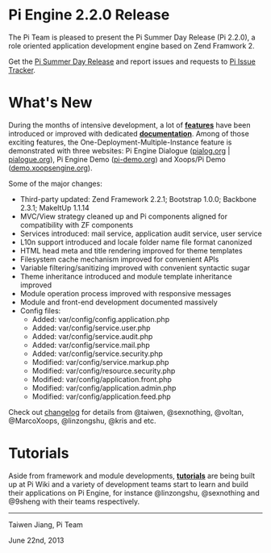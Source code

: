 Pi Engine 2.2.0 Release
=======================

The Pi Team is pleased to present the Pi Summer Day Release (Pi 2.2.0), a role oriented application development engine based on Zend Framwork 2.

Get the [Pi Summer Day Release](https://github.com/pi-engine/pi/archive/release-2.2.0.zip) and report issues and requests to [Pi Issue Tracker](https://github.com/pi-engine/pi/issues).

What's New
==========
During the months of intensive development, a lot of **[features](https://github.com/pi-engine/pi/blob/release-2.2.0/doc/changelog.txt)** have been introduced or improved with dedicated **[documentation](https://github.com/pi-engine/pi/wiki)**. Among of those exciting features, the One-Deployment-Multiple-Instance feature is demonstrated with three websites: Pi Engine Dialogue ([pialog.org](http://pialog.org) | [pialogue.org](http://pialogue.org)), Pi Engine Demo ([pi-demo.org](http://pi-demo.org)) and Xoops/Pi Demo ([demo.xoopsengine.org](http://demo.xoopsengine.org)).

Some of the major changes:
* Third-party updated: Zend Framework 2.2.1; Bootstrap 1.0.0; Backbone 2.3.1; MakeItUp 1.1.14
* MVC/View strategy cleaned up and Pi components aligned for compatibility with ZF components
* Services introduced: mail service, application audit service, user service
* L10n support introduced and locale folder name file format canonized
* HTML head meta and title rendering improved for theme templates
* Filesystem cache mechanism improved for convenient APIs
* Variable filtering/sanitizing improved with convenient syntactic sugar
* Theme inheritance introduced and module template inheritance improved
* Module operation process improved with responsive messages
* Module and front-end development documented massively
* Config files:
   + Added: var/config/config.application.php
   + Added: var/config/service.user.php
   + Added: var/config/service.audit.php
   + Added: var/config/service.mail.php
   + Added: var/config/service.security.php
   + Modified: var/config/service.markup.php
   + Modified: var/config/resource.security.php
   + Modified: var/config/application.front.php
   + Modified: var/config/application.admin.php
   + Modified: var/config/application.feed.php

Check out [changelog](https://github.com/pi-engine/pi/blob/release-2.2.0/doc/changelog.txt) for details from @taiwen, @sexnothing, @voltan, @MarcoXoops, @linzongshu, @kris and etc.

Tutorials
=========
Aside from framework and module developments, **[tutorials](https://github.com/pi-engine/pi/wiki)** are being built up at Pi Wiki and a variety of development teams start to learn and build their applications on Pi Engine, for instance @linzongshu, @sexnothing and @9sheng with their teams respectively.


---------------------
Taiwen Jiang, Pi Team 

June 22nd, 2013 
